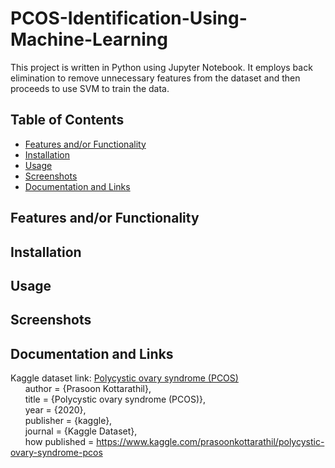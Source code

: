 # PCOS-Identification-Using-Machine-Learning

This project is written in Python using Jupyter Notebook. It employs back elimination to remove unnecessary features from the dataset and then proceeds to use SVM to train the data.

## Table of Contents
- [Features and/or Functionality](https://github.com/shumphries22/PCOS-Identification-Using-Machine-Learning/blob/main/README.md#features-andor-functionality)
- [Installation](https://github.com/shumphries22/PCOS-Identification-Using-Machine-Learning/blob/main/README.md#installation)
- [Usage](https://github.com/shumphries22/PCOS-Identification-Using-Machine-Learning/blob/main/README.md#usage)
- [Screenshots](https://github.com/shumphries22/PCOS-Identification-Using-Machine-Learning/blob/main/README.md#screenshots)
- [Documentation and Links](https://github.com/shumphries22/PCOS-Identification-Using-Machine-Learning/blob/main/README.md#documentation-and-links)

## Features and/or Functionality

## Installation

## Usage

## Screenshots

## Documentation and Links
Kaggle dataset link: [Polycystic ovary syndrome (PCOS)](https://www.kaggle.com/datasets/prasoonkottarathil/polycystic-ovary-syndrome-pcos/data) <br>
&nbsp;&nbsp;&nbsp;&nbsp;&nbsp;&nbsp;author = {Prasoon Kottarathil}, <br>
&nbsp;&nbsp;&nbsp;&nbsp;&nbsp;&nbsp;title = {Polycystic ovary syndrome (PCOS)}, <br>
&nbsp;&nbsp;&nbsp;&nbsp;&nbsp;&nbsp;year = {2020}, <br>
&nbsp;&nbsp;&nbsp;&nbsp;&nbsp;&nbsp;publisher = {kaggle}, <br>
&nbsp;&nbsp;&nbsp;&nbsp;&nbsp;&nbsp;journal = {Kaggle Dataset}, <br>
&nbsp;&nbsp;&nbsp;&nbsp;&nbsp;&nbsp;how published = https://www.kaggle.com/prasoonkottarathil/polycystic-ovary-syndrome-pcos
